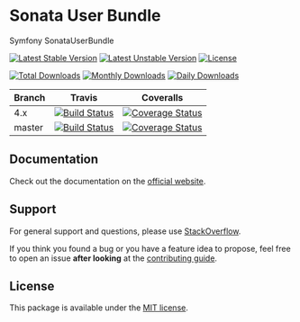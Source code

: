 <!--
DO NOT EDIT THIS FILE!

It's auto-generated by sonata-project/dev-kit package.
-->

# Sonata User Bundle

Symfony SonataUserBundle

[![Latest Stable Version](https://poser.pugx.org/sonata-project/user-bundle/v/stable)](https://packagist.org/packages/sonata-project/user-bundle)
[![Latest Unstable Version](https://poser.pugx.org/sonata-project/user-bundle/v/unstable)](https://packagist.org/packages/sonata-project/user-bundle)
[![License](https://poser.pugx.org/sonata-project/user-bundle/license)](https://packagist.org/packages/sonata-project/user-bundle)

[![Total Downloads](https://poser.pugx.org/sonata-project/user-bundle/downloads)](https://packagist.org/packages/sonata-project/user-bundle)
[![Monthly Downloads](https://poser.pugx.org/sonata-project/user-bundle/d/monthly)](https://packagist.org/packages/sonata-project/user-bundle)
[![Daily Downloads](https://poser.pugx.org/sonata-project/user-bundle/d/daily)](https://packagist.org/packages/sonata-project/user-bundle)

Branch | Travis | Coveralls |
------ | ------ | --------- |
4.x   | [![Build Status][travis_stable_badge]][travis_stable_link]     | [![Coverage Status][coveralls_stable_badge]][coveralls_stable_link]     |
master | [![Build Status][travis_unstable_badge]][travis_unstable_link] | [![Coverage Status][coveralls_unstable_badge]][coveralls_unstable_link] |

## Documentation

Check out the documentation on the [official website](https://sonata-project.org/bundles/user).

## Support

For general support and questions, please use [StackOverflow](http://stackoverflow.com/questions/tagged/sonata).

If you think you found a bug or you have a feature idea to propose, feel free to open an issue
**after looking** at the [contributing guide](CONTRIBUTING.md).

## License

This package is available under the [MIT license](LICENSE).

[travis_stable_badge]: https://travis-ci.org/sonata-project/SonataUserBundle.svg?branch=4.x
[travis_stable_link]: https://travis-ci.org/sonata-project/SonataUserBundle
[travis_unstable_badge]: https://travis-ci.org/sonata-project/SonataUserBundle.svg?branch=master
[travis_unstable_link]: https://travis-ci.org/sonata-project/SonataUserBundle

[coveralls_stable_badge]: https://coveralls.io/repos/github/sonata-project/SonataUserBundle/badge.svg?branch=4.x
[coveralls_stable_link]: https://coveralls.io/github/sonata-project/SonataUserBundle?branch=4.x
[coveralls_unstable_badge]: https://coveralls.io/repos/github/sonata-project/SonataUserBundle/badge.svg?branch=master
[coveralls_unstable_link]: https://coveralls.io/github/sonata-project/SonataUserBundle?branch=master
